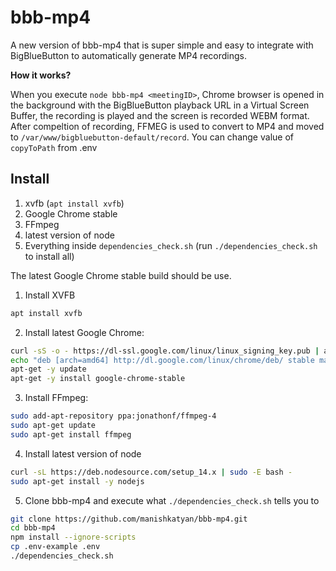 # bbb-mp4
A new version of bbb-mp4 that is super simple and easy to integrate with BigBlueButton to automatically generate MP4 recordings.


**How it works?**

When you execute `node bbb-mp4 <meetingID>`, Chrome browser is opened in the background with the BigBlueButton playback URL in a Virtual Screen Buffer, the recording is played and the screen is recorded WEBM format. After compeltion of recording, FFMEG is used to convert to MP4 and moved to `/var/www/bigbluebutton-default/record`. You can change value of `copyToPath` from .env

##  Install

1. xvfb (`apt install xvfb`)
2. Google Chrome stable
3. FFmpeg
4. latest version of node
5. Everything inside `dependencies_check.sh` (run `./dependencies_check.sh` to install all)

The latest Google Chrome stable build should be use.


1. Install XVFB
```sh
apt install xvfb
```

2. Install latest Google Chrome:

```sh
curl -sS -o - https://dl-ssl.google.com/linux/linux_signing_key.pub | apt-key add
echo "deb [arch=amd64] http://dl.google.com/linux/chrome/deb/ stable main" > /etc/apt/sources.list.d/google-chrome.list
apt-get -y update
apt-get -y install google-chrome-stable
```

3. Install FFmpeg:
```sh
sudo add-apt-repository ppa:jonathonf/ffmpeg-4
sudo apt-get update
sudo apt-get install ffmpeg
```

4. Install latest version of node
```sh
curl -sL https://deb.nodesource.com/setup_14.x | sudo -E bash -
sudo apt-get install -y nodejs
```

5. Clone bbb-mp4 and execute what `./dependencies_check.sh` tells you to 
```sh
git clone https://github.com/manishkatyan/bbb-mp4.git
cd bbb-mp4
npm install --ignore-scripts
cp .env-example .env
./dependencies_check.sh
```
